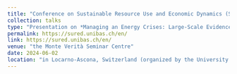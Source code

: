 ```yaml
---
title: "Conference on Sustainable Resource Use and Economic Dynamics (SURED) 2024"
collection: talks
type: "Presentation on *Managing an Energy Crises: Large-Scale Evidence of Residential Natural Gas Savings Through Financial Rewards*"
permalink: https://sured.unibas.ch/en/
link: https://sured.unibas.ch/en/
venue: "the Monte Verità Seminar Centre"
date: 2024-06-02
location: "in Locarno-Ascona, Switzerland (organized by the University of Basel)"
---
```

